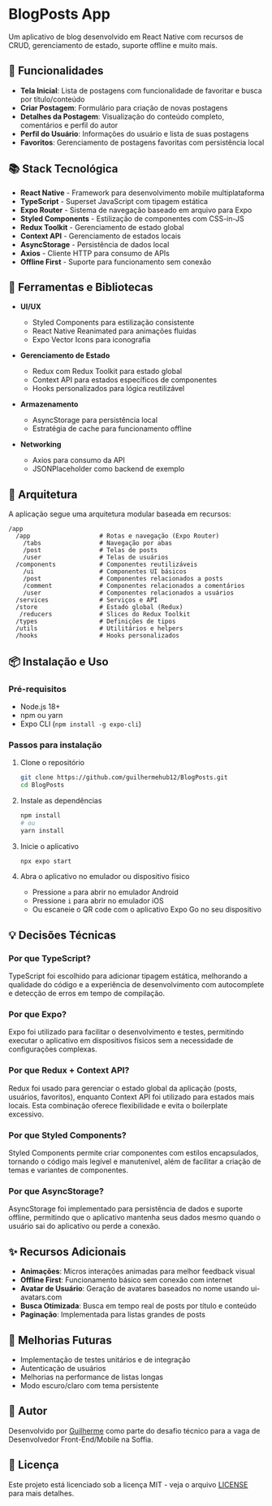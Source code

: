 # BlogPosts App

Um aplicativo de blog desenvolvido em React Native com recursos de CRUD, gerenciamento de estado, suporte offline e muito mais.

## 📱 Funcionalidades

- **Tela Inicial**: Lista de postagens com funcionalidade de favoritar e busca por título/conteúdo
- **Criar Postagem**: Formulário para criação de novas postagens
- **Detalhes da Postagem**: Visualização do conteúdo completo, comentários e perfil do autor
- **Perfil do Usuário**: Informações do usuário e lista de suas postagens
- **Favoritos**: Gerenciamento de postagens favoritas com persistência local

## 📚 Stack Tecnológica

- **React Native** - Framework para desenvolvimento mobile multiplataforma
- **TypeScript** - Superset JavaScript com tipagem estática
- **Expo Router** - Sistema de navegação baseado em arquivo para Expo
- **Styled Components** - Estilização de componentes com CSS-in-JS
- **Redux Toolkit** - Gerenciamento de estado global
- **Context API** - Gerenciamento de estados locais
- **AsyncStorage** - Persistência de dados local
- **Axios** - Cliente HTTP para consumo de APIs
- **Offline First** - Suporte para funcionamento sem conexão

## 🔧 Ferramentas e Bibliotecas

- **UI/UX**
  - Styled Components para estilização consistente
  - React Native Reanimated para animações fluidas
  - Expo Vector Icons para iconografia

- **Gerenciamento de Estado**
  - Redux com Redux Toolkit para estado global
  - Context API para estados específicos de componentes
  - Hooks personalizados para lógica reutilizável

- **Armazenamento**
  - AsyncStorage para persistência local
  - Estratégia de cache para funcionamento offline

- **Networking**
  - Axios para consumo da API
  - JSONPlaceholder como backend de exemplo

## 🧩 Arquitetura

A aplicação segue uma arquitetura modular baseada em recursos:

```
/app
  /app                   # Rotas e navegação (Expo Router)
    /tabs                # Navegação por abas
    /post                # Telas de posts
    /user                # Telas de usuários
  /components            # Componentes reutilizáveis
    /ui                  # Componentes UI básicos
    /post                # Componentes relacionados a posts
    /comment             # Componentes relacionados a comentários
    /user                # Componentes relacionados a usuários
  /services              # Serviços e API
  /store                 # Estado global (Redux)
   /reducers             # Slices do Redux Toolkit
  /types                 # Definições de tipos
  /utils                 # Utilitários e helpers
  /hooks                 # Hooks personalizados
```

## 📦 Instalação e Uso

### Pré-requisitos

- Node.js 18+
- npm ou yarn
- Expo CLI (`npm install -g expo-cli`)

### Passos para instalação

1. Clone o repositório
   ```bash
   git clone https://github.com/guilhermehub12/BlogPosts.git
   cd BlogPosts
   ```

2. Instale as dependências
   ```bash
   npm install
   # ou
   yarn install
   ```

3. Inicie o aplicativo
   ```bash
   npx expo start
   ```

4. Abra o aplicativo no emulador ou dispositivo físico
   - Pressione `a` para abrir no emulador Android
   - Pressione `i` para abrir no emulador iOS
   - Ou escaneie o QR code com o aplicativo Expo Go no seu dispositivo

## 💡 Decisões Técnicas

### Por que TypeScript?
TypeScript foi escolhido para adicionar tipagem estática, melhorando a qualidade do código e a experiência de desenvolvimento com autocomplete e detecção de erros em tempo de compilação.

### Por que Expo?
Expo foi utilizado para facilitar o desenvolvimento e testes, permitindo executar o aplicativo em dispositivos físicos sem a necessidade de configurações complexas.

### Por que Redux + Context API?
Redux foi usado para gerenciar o estado global da aplicação (posts, usuários, favoritos), enquanto Context API foi utilizado para estados mais locais. Esta combinação oferece flexibilidade e evita o boilerplate excessivo.

### Por que Styled Components?
Styled Components permite criar componentes com estilos encapsulados, tornando o código mais legível e manutenível, além de facilitar a criação de temas e variantes de componentes.

### Por que AsyncStorage?
AsyncStorage foi implementado para persistência de dados e suporte offline, permitindo que o aplicativo mantenha seus dados mesmo quando o usuário sai do aplicativo ou perde a conexão.

## ✨ Recursos Adicionais

- **Animações**: Micros interações animadas para melhor feedback visual
- **Offline First**: Funcionamento básico sem conexão com internet
- **Avatar de Usuário**: Geração de avatares baseados no nome usando ui-avatars.com
- **Busca Otimizada**: Busca em tempo real de posts por título e conteúdo
- **Paginação**: Implementada para listas grandes de posts

## 📝 Melhorias Futuras

- Implementação de testes unitários e de integração
- Autenticação de usuários
- Melhorias na performance de listas longas
- Modo escuro/claro com tema persistente

## 👤 Autor

Desenvolvido por [Guilherme](https://github.com/guilhermehub12) como parte do desafio técnico para a vaga de Desenvolvedor Front-End/Mobile na Soffia.

## 📄 Licença

Este projeto está licenciado sob a licença MIT - veja o arquivo [LICENSE](LICENSE) para mais detalhes.